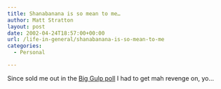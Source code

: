 ```yaml
---
title: Shanabanana is so mean to me…
author: Matt Stratton
layout: post
date: 2002-04-24T18:57:00+00:00
url: /life-in-general/shanabanana-is-so-mean-to-me
categories:
  - Personal

---
```

Since sold me out in the [Big Gulp poll][1] I had to get mah revenge on, yo&#8230;

 [1]: https://www.livejournal.com/poll/?id=29849